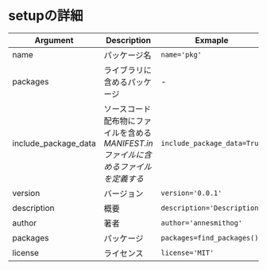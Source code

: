 <div style='font-size: 13px;'>

# setupの詳細
|Argument|Description|Exmaple|
|-|-|-|
|name|パッケージ名|`name='pkg'`|
|packages|ライブラリに含めるパッケージ|-|
|include_package_data|ソースコード配布物にファイルを含める<br>*MANIFEST.inファイルに含めるファイルを定義する*|`include_package_data=True`|
|version|バージョン|`version='0.0.1'`|
|description|概要|`description='Description'`|
|author|著者|`author='annesmithog'`|
|packages|パッケージ|`packages=find_packages()`|
|license|ライセンス|`license='MIT'`|

</div>
